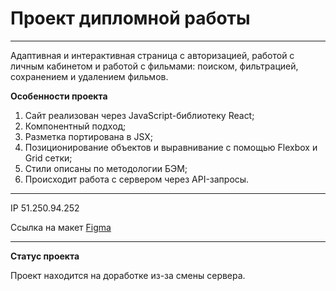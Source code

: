 # Проект дипломной работы
____

Адаптивная и интерактивная страница с авторизацией, работой с личным кабинетом и работой с фильмами: поиском, фильтрацией, сохранением и удалением фильмов.

**Особенности проекта**

1) Сайт реализован через JavaScript-библиотеку React;
2) Компонентный подход;
3) Разметка портирована в JSX;
4) Позиционирование объектов и выравнивание с помощью Flexbox и Grid сетки;
5) Стили описаны по методологии БЭМ;
6) Происходит работа с сервером через API-запросы.
____

IP 51.250.94.252

Сcылка на макет [Figma](https://disk.yandex.ru/d/QowYVc3LjLWyeA)
____
**Статус проекта**

Проект находится на доработке из-за смены сервера.
